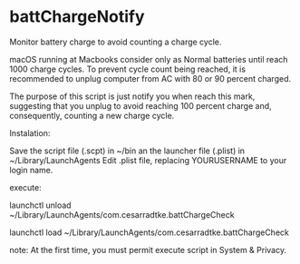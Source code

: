 # battChargeNotify

Monitor battery charge to avoid counting a charge cycle.

macOS running at Macbooks consider only as Normal batteries until reach 1000 charge cycles. To prevent cycle count being reached, it is recommended to unplug computer from AC with 80 or 90 percent charged. 

The purpose of this script is just notify you when reach this mark, suggesting that you unplug to avoid reaching 100 percent charge and, consequently, counting a new charge cycle.


Instalation: 

Save the script file (.scpt) in ~/bin an the launcher file (.plist) in ~/Library/LaunchAgents
Edit .plist file, replacing YOURUSERNAME to your login name.

execute:

launchctl unload ~/Library/LaunchAgents/com.cesarradtke.battChargeCheck

launchctl load ~/Library/LaunchAgents/com.cesarradtke.battChargeCheck

note: At the first time, you must permit execute script in System & Privacy.
